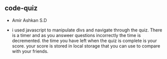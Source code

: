 ## code-quiz

* Amir Ashkan S.D



* i used javascript to manipulate divs and navigate through the quiz. There is a timer and as you answeer questions incorrectly the time is decremented. the time you have left when the quiz is complete is your score. your score is stored in local storage that you can use to compare with your friends.

